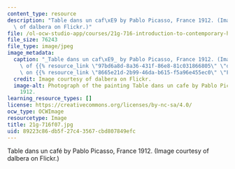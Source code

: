 ```yaml
---
content_type: resource
description: "Table dans un caf\xE9 by Pablo Picasso, France 1912. (Image courtesy\
  \ of dalbera on Flickr.)"
file: /ol-ocw-studio-app/courses/21g-716-introduction-to-contemporary-hispanic-literature-fall-2007/89223c86db5f27c43567cbd807849efc_21g-716f07.jpg
file_size: 76243
file_type: image/jpeg
image_metadata:
  caption: "_Table dans un caf\xE9_ by Pablo Picasso, France 1912. (Image courtesy\
    \ of {{% resource_link \"97bd6a8d-8a36-431f-86e8-81c031866805\" \"dalbera\" %}}\
    \ on {{% resource_link \"8665e21d-2b99-46da-b615-f5a96e455ec0\" \"Flickr\" %}}.)"
  credit: Image courtesy of dalbera on Flickr.
  image-alt: Photograph of the painting Table dans un cafe by Pablo Picasso, France
    1912.
learning_resource_types: []
license: https://creativecommons.org/licenses/by-nc-sa/4.0/
ocw_type: OCWImage
resourcetype: Image
title: 21g-716f07.jpg
uid: 89223c86-db5f-27c4-3567-cbd807849efc
---
```

Table dans un café by Pablo Picasso, France 1912. (Image courtesy of dalbera on Flickr.)